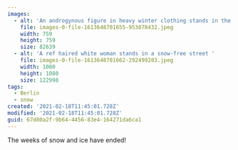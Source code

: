 ```yaml
---
images:
  - alt: 'An androgynous figure in heavy winter clothing stands in the snow. '
    file: images-0-file-1613648701655-953078432.jpeg
    width: 759
    height: 759
    size: 82639
  - alt: 'A ref haired white woman stands in a snow-free street '
    file: images-0-file-1613648701662-292499283.jpeg
    width: 1080
    height: 1080
    size: 122998
tags:
  - Berlin
  - snow
created: '2021-02-18T11:45:01.728Z'
modified: '2021-02-18T11:45:01.728Z'
guid: 67d80a2f-9b64-4456-83e4-164271da6ca1
---
```

The weeks of snow and ice have ended!
